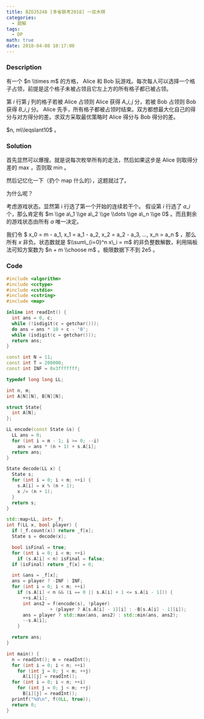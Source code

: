 ```yaml
---
title: BZOJ5248 [多省联考2018] 一双木棋
categories:
  - 题解
tags:
  - DP
math: true
date: 2018-04-08 10:17:00
---
```


### Description

有一个 $n \\times  m$ 的方格， Alice 和 Bob 玩游戏。每次每人可以选择一个格子占领，前提是这个格子未被占领且它左上方的所有格子都已被占领。

第 $i$ 行第 $j$ 列的格子若被 Alice 占领则 Alice 获得 $A\_{i, j}$ 分，若被 Bob 占领则 Bob 获得 $B\_{i, j}$ 分。 Alice 先手，所有格子都被占领时结束。双方都想最大化自己的得分与对方得分的差。求双方采取最优策略时 Alice 得分与 Bob 得分的差。

$n, m\\leqslant10$ 。

<!--more-->

### Solution

首先显然可以爆搜。就是说每次枚举所有的走法，然后如果这步是 Alice 则取得分差的 max ，否则取 min 。

然后记忆化一下（扔个 map 什么的），这题就过了。

为什么呢？

考虑游戏状态。显然第 i 行选了第一个开始的连续若干个。 假设第 $i$ 行选了 $a\_i$ 个，那么肯定有 $m \\ge a\_1 \\ge a\_2 \\ge \\dots \\ge a\_n \\ge 0$ 。而且剩余的游戏状态由所有 $a$ 唯一决定。

我们令 $ x\_0 = m - a\_1, x\_1 = a\_1 - a\_2, x\_2 = a\_2 - a\_3, ..., x\_n = a\_n $ ，那么所有 $x$ 非负。状态数就是 $\\sum\_{i=0}^n x\_i = m$ 的非负整数解数，利用隔板法可知方案数为 $n + m \\choose m$ 。极限数据下不到 2e5 。

### Code

```cpp
#include <algorithm>
#include <cctype>
#include <cstdio>
#include <cstring>
#include <map>

inline int readInt() {
  int ans = 0, c;
  while (!isdigit(c = getchar()));
  do ans = ans * 10 + c - '0';
  while (isdigit(c = getchar()));
  return ans;
}

const int N = 11;
const int T = 200000;
const int INF = 0x3fffffff;

typedef long long LL;

int n, m;
int A[N][N], B[N][N];

struct State{
  int A[N];
};

LL encode(const State &s) {
  LL ans = 0;
  for (int i = m - 1; i >= 0; --i)
    ans = ans * (n + 1) + s.A[i];
  return ans;
}

State decode(LL x) {
  State s;
  for (int i = 0; i < m; ++i) {
    s.A[i] = x % (n + 1);
    x /= (n + 1);
  }
  return s;
}

std::map<LL, int> _f;
int f(LL x, bool player) {
  if (_f.count(x)) return _f[x];
  State s = decode(x);

  bool isFinal = true;
  for (int i = 0; i < m; ++i)
    if (s.A[i] < n) isFinal = false;
  if (isFinal) return _f[x] = 0;

  int &ans = _f[x];
  ans = player ? -INF : INF;
  for (int i = 0; i < m; ++i)
    if (s.A[i] < n && (i == 0 || s.A[i] + 1 <= s.A[i - 1])) {
      ++s.A[i];
      int ans2 = f(encode(s), !player)
                + (player ? A[s.A[i] - 1][i] : -B[s.A[i] - 1][i]);
      ans = player ? std::max(ans, ans2) : std::min(ans, ans2);
      --s.A[i];
    }

  return ans;
}

int main() {
  n = readInt(); m = readInt();
  for (int i = 0; i < n; ++i)
    for (int j = 0; j < m; ++j)
      A[i][j] = readInt();
  for (int i = 0; i < n; ++i)
    for (int j = 0; j < m; ++j)
      B[i][j] = readInt();
  printf("%d\n", f(0LL, true));
  return 0;
}
```
